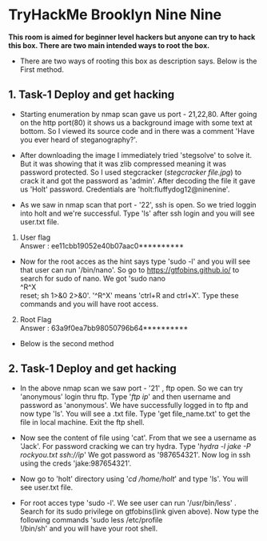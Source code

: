 # TryHackMe Brooklyn Nine Nine
**This room is aimed for beginner level hackers but anyone can try to hack this box. There are two main intended ways to root the box.**

* There are two ways of rooting this box as description says. Below is the First method.

## 1. Task-1 Deploy and get hacking

* Starting enumeration by nmap scan gave us port - 21,22,80. After going on the http port(80) it shows us a background image with some text at bottom. So I viewed its source code and in there was a comment 'Have you ever heard of steganography?'.

* After downloading the image I immediately tried 'stegsolve' to solve it. But it was showing that it was zlib compressed meaning it was password protected. So I used stegcracker (*stegcracker file.jpg*) to crack it and got the password as 'admin'. After decoding the file it gave us 'Holt' password. Credentials are 'holt:fluffydog12@ninenine'. 

* As we saw in nmap scan that port - '22', ssh is open. So we tried loggin into holt and we're successful. Type 'ls' after ssh login and you will see user.txt file.

1. User flag<br>
Answer : ee11cbb19052e40b07aac0**********

* Now for the root acces  as the hint says type 'sudo -l' and you will see that user can run '/bin/nano'. So go to https://gtfobins.github.io/ to search for sudo of nano. We got 'sudo nano<br>^R^X<br>reset; sh 1>&0 2>&0'. '^R^X' means 'ctrl+R and ctrl+X'. Type these commands and you will have root access.

2. Root Flag <br>
Answer : 63a9f0ea7bb98050796b64**********

* Below is the second method

## 2. Task-1 Deploy and get hacking

* In the above nmap scan we saw port - '21' , ftp open. So we can try 'anonymous' login thru ftp. Type '*ftp ip*' and then username and password as 'anonymous'. We have successfully logged in to ftp and now type 'ls'. You will see a .txt file. Type 'get file_name.txt' to get the file in local machine. Exit the ftp shell.

* Now see the content of file using 'cat'. From that we see a username as 'Jack'. For password cracking we can try hydra. Type '*hydra -l jake -P rockyou.txt ssh://ip*' We got password as '987654321'. Now log in ssh using the creds 'jake:987654321'.

* Now go to 'holt' directory using '*cd /home/holt*' and type 'ls'. You will see user.txt file.

* For root acces  type 'sudo -l'. We see user can run '/usr/bin/less' . Search for its sudo privilege on gtfobins(link given above). Now type the following commands 'sudo less /etc/profile<br>!/bin/sh' and you will have your root shell.